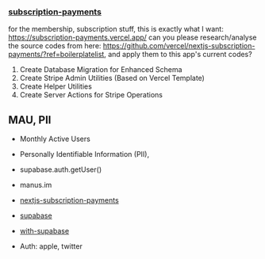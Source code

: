 ### [subscription-payments](https://subscription-payments.vercel.app/)

for the membership, subscription stuff, this is exactly what I want: https://subscription-payments.vercel.app/
can you please research/analyse the source codes from here: https://github.com/vercel/nextjs-subscription-payments/?ref=boilerplatelist,
and apply them to this app's current codes?

1. Create Database Migration for Enhanced Schema
2. Create Stripe Admin Utilities (Based on Vercel Template)
3. Create Helper Utilities
4. Create Server Actions for Stripe Operations

## MAU, PII

- Monthly Active Users
- Personally Identifiable Information (PII),
- supabase.auth.getUser()


- manus.im
- [nextjs-subscription-payments](https://github.com/vercel/nextjs-subscription-payments)
- [supabase](https://github.com/supabase/supabase/tree/master/examples/auth/nextjs)
- [with-supabase](https://github.com/vercel/next.js/tree/canary/examples/with-supabase)

- Auth: apple, twitter